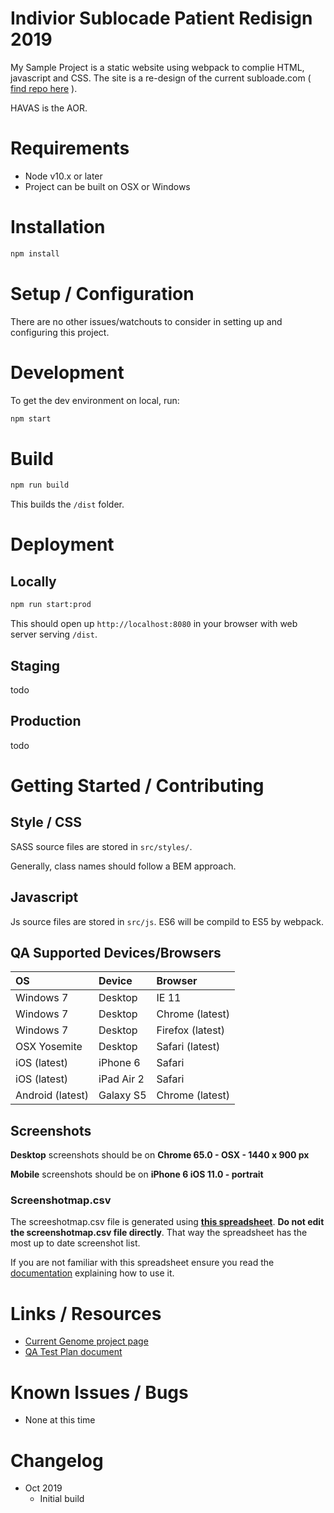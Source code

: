 # Indivior Sublocade Patient Redisign 2019

My Sample Project is a static website using webpack to complie HTML, javascript and CSS. The site is a re-design of the current subloade.com ( [find repo here](https://github.com/KlickInc/indivior-insupport-hub-sublocade/tree/master) ). 

HAVAS is the AOR.

# Requirements

  - Node v10.x or later
  - Project can be built on OSX or Windows

# Installation

```bash
npm install
```

# Setup / Configuration

There are no other issues/watchouts to consider in setting up and configuring this project.

# Development

To get the dev environment on local, run:

```bash
npm start
```

# Build

```bash
npm run build
```
This builds the `/dist` folder. 


# Deployment

## Locally

```bash
npm run start:prod
```
This should open up `http://localhost:8080` in your browser with web server serving `/dist`. 

## Staging

todo


## Production

todo

# Getting Started / Contributing 

## Style / CSS

SASS source files are stored in `src/styles/`.

Generally, class names should follow a BEM approach.


## Javascript

Js source files are stored in `src/js`.
ES6 will be compild to ES5 by webpack.


## QA Supported Devices/Browsers

  | OS | Device | Browser |
  | :- | :----- | :------ |
  | Windows 7 | Desktop | IE 11 |
  | Windows 7 | Desktop | Chrome (latest) |
  | Windows 7 | Desktop | Firefox (latest) |
  | OSX Yosemite | Desktop | Safari (latest) |
  | iOS (latest) | iPhone 6 | Safari |
  | iOS (latest) | iPad Air 2 | Safari |
  | Android (latest) | Galaxy S5 | Chrome (latest) |


## Screenshots
**Desktop** screenshots should be on **Chrome 65.0 - OSX - 1440 x 900 px**

**Mobile** screenshots should be on **iPhone 6 iOS 11.0 - portrait**

### Screenshotmap.csv
The screeshotmap.csv file is generated using **[this spreadsheet](#todo)**. **Do not edit the screenshotmap.csv file directly**. That way the spreadsheet has the most up to date screenshot list.

If you are not familiar with this spreadsheet ensure you read the [documentation](http://wiki.kinetiq.network/developers/view/175#) explaining how to use it.



# Links / Resources

  - [Current Genome project page](https://genome.klick.com/tickets/#/details/1635140)
  - [QA Test Plan document](#todo)

# Known Issues / Bugs

  - None at this time

# Changelog

  - Oct 2019
    - Initial build

